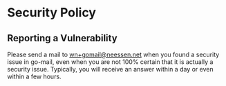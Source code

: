 <!--
SPDX-FileCopyrightText: 2022 Winni Neessen <winni@neessen.dev>

SPDX-License-Identifier: CC0-1.0
-->

# Security Policy

## Reporting a Vulnerability

Please send a mail to wn+gomail@neessen.net when you found a security issue in go-mail, even when you are not 100% certain 
that it is actually a security issue. Typically, you will receive an answer within a day or even within a few hours.
